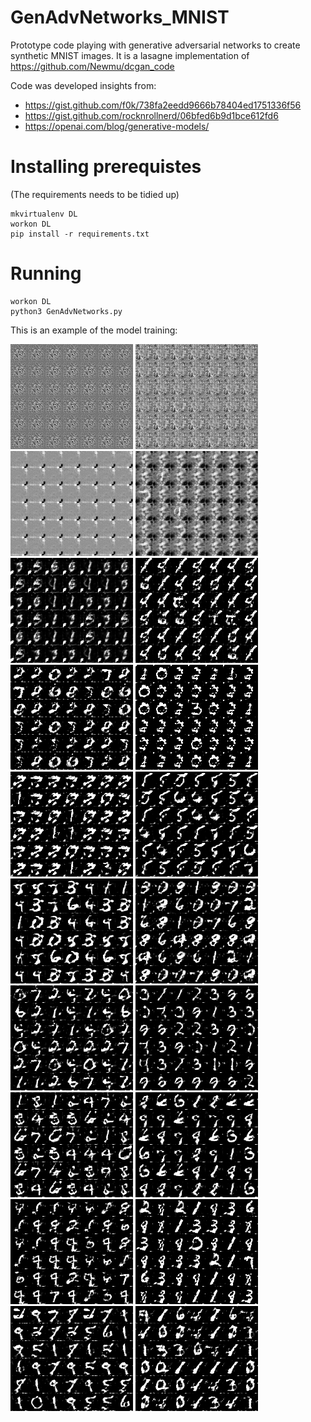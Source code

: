 # GenAdvNetworks_MNIST
Prototype code playing with generative adversarial networks to create synthetic MNIST images. 
It is a lasagne implementation of https://github.com/Newmu/dcgan_code

Code was developed insights from:

* https://gist.github.com/f0k/738fa2eedd9666b78404ed1751336f56
* https://gist.github.com/rocknrollnerd/06bfed6b9d1bce612fd6
* https://openai.com/blog/generative-models/

# Installing prerequistes

(The requirements needs to be tidied up)

```
mkvirtualenv DL
workon DL
pip install -r requirements.txt
```

# Running
```
workon DL
python3 GenAdvNetworks.py
```



This is an example of the model training:

![example](/examples/test_e0.png?raw=true "Example")
![example](/examples/test_e1.png?raw=true "Example")
![example](/examples/test_e2.png?raw=true "Example")
![example](/examples/test_e3.png?raw=true "Example")
![example](/examples/test_e4.png?raw=true "Example")
![example](/examples/test_e5.png?raw=true "Example")
![example](/examples/test_e6.png?raw=true "Example")
![example](/examples/test_e7.png?raw=true "Example")
![example](/examples/test_e8.png?raw=true "Example")
![example](/examples/test_e9.png?raw=true "Example")
![example](/examples/test_e10.png?raw=true "Example")
![example](/examples/test_e11.png?raw=true "Example")
![example](/examples/test_e12.png?raw=true "Example")
![example](/examples/test_e13.png?raw=true "Example")
![example](/examples/test_e14.png?raw=true "Example")
![example](/examples/test_e15.png?raw=true "Example")
![example](/examples/test_e16.png?raw=true "Example")
![example](/examples/test_e17.png?raw=true "Example")
![example](/examples/test_e18.png?raw=true "Example")
![example](/examples/test_e19.png?raw=true "Example")
